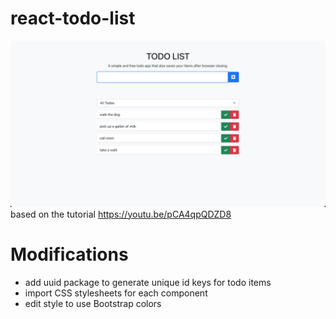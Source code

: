 # react-todo-list
![Todo List screenshot](https://github.com/josevdev/react-todo-list/blob/main/screenshot.jpg)
based on the tutorial https://youtu.be/pCA4qpQDZD8

# Modifications
- add uuid package to generate unique id keys for todo items
- import CSS stylesheets for each component
- edit style to use Bootstrap colors
